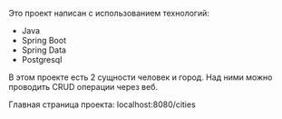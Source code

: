 Это проект написан с использованием технологий:
- Java
- Spring Boot
- Spring Data
- Postgresql

В этом проекте есть 2 сущности человек и город. Над ними можно проводить CRUD операции через веб.

Главная страница проекта: localhost:8080/cities